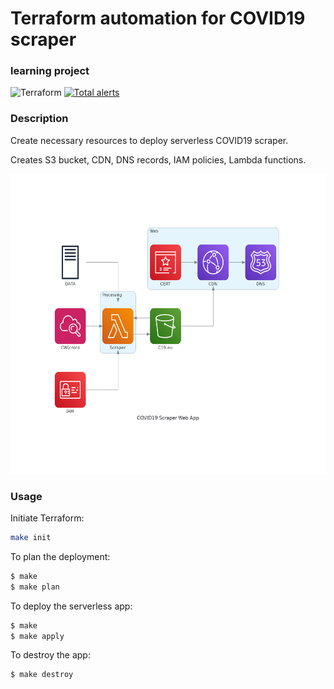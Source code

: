 # Terraform automation for COVID19 scraper
### learning project

![Terraform](https://github.com/mkutlak/aws-covid-data/workflows/Terraform/badge.svg)
[![Total alerts](https://img.shields.io/lgtm/alerts/g/mkutlak/aws-covid-data.svg?logo=lgtm&logoWidth=18)](https://lgtm.com/projects/g/mkutlak/aws-covid-data/alerts/)

### Description
Create necessary resources to deploy serverless COVID19 scraper.

Creates S3 bucket, CDN, DNS records, IAM policies, Lambda functions.

<p align="center">
<img src="https://github.com/mkutlak/aws-covid-data/blob/master/diagrams/covid19_scraper_web_app.png" height="480">
</p>

### Usage
Initiate Terraform:
```bash
make init
```

To plan the deployment:
```bash
$ make
$ make plan
```

To deploy the serverless app:
```bash
$ make
$ make apply
```

To destroy the app:
```bash
$ make destroy
```
